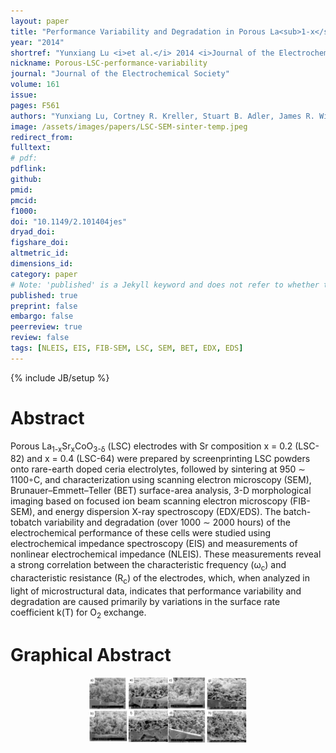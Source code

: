 ```yaml
---
layout: paper
title: "Performance Variability and Degradation in Porous La<sub>1-x</sub>Sr<sub>x</sub>CoO<sub>3-δ</sub> Electrodes"
year: "2014"
shortref: "Yunxiang Lu <i>et al.</i> 2014 <i>Journal of the Electrochemical Society</i> <b>161</b> F561"
nickname: Porous-LSC-performance-variability
journal: "Journal of the Electrochemical Society"
volume: 161
issue: 
pages: F561
authors: "Yunxiang Lu, Cortney R. Kreller, Stuart B. Adler, James R. Wilson, Scott A. Barnett, Peter W. Voorhees, Hsun-Yi Chen, and Katsuyo Thornton"
image: /assets/images/papers/LSC-SEM-sinter-temp.jpeg
redirect_from: 
fulltext: 
# pdf: 
pdflink: 
github: 
pmid: 
pmcid: 
f1000: 
doi: "10.1149/2.101404jes"
dryad_doi:
figshare_doi: 
altmetric_id: 
dimensions_id: 
category: paper
# Note: 'published' is a Jekyll keyword and does not refer to whether the paper is published, but rather to whether this Markdown should be part of the rendered site.
published: true
preprint: false
embargo: false
peerreview: true
review: false
tags: [NLEIS, EIS, FIB-SEM, LSC, SEM, BET, EDX, EDS]
---
```

{% include JB/setup %}

# Abstract 

Porous La<sub>1-x</sub>Sr<sub>x</sub>CoO<sub>3-δ</sub> (LSC)
 electrodes with Sr composition x = 0.2 (LSC-82) and x = 0.4 (LSC-64) were prepared by screenprinting LSC
 powders onto rare-earth doped ceria electrolytes, followed by sintering at 950 ∼ 1100◦C, and characterization using
 scanning electron microscopy (SEM), Brunauer–Emmett–Teller (BET) surface-area analysis, 3-D morphological imaging based on
 focused ion beam scanning electron microscopy (FIB-SEM), and energy dispersion X-ray spectroscopy (EDX/EDS).
 The batch-tobatch variability and degradation (over 1000 ∼ 2000 hours) of the electrochemical performance of these cells
 were studied using electrochemical impedance spectroscopy (EIS) and measurements of nonlinear electrochemical impedance
 (NLEIS). These measurements reveal a strong correlation between the characteristic frequency (ω<sub>c</sub>) and characteristic
 resistance (R<sub>c</sub>) of the electrodes, which, when analyzed in light of microstructural data, indicates that
 performance variability and degradation are caused primarily by variations in the surface rate coefficient k(T) for
 O<sub>2</sub> exchange.
 
 # Graphical Abstract

<p align="center">
<img src="/assets/images/papers/LSC-SEM-sinter-temp.jpeg" width="50%">
</p>
